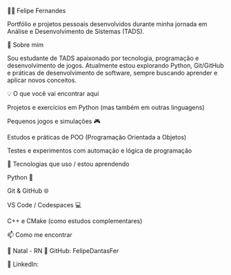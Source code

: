 👨‍💻 Felipe Fernandes

Portfólio e projetos pessoais desenvolvidos durante minha jornada em Análise e Desenvolvimento de Sistemas (TADS).

🚀 Sobre mim

Sou estudante de TADS apaixonado por tecnologia, programação e desenvolvimento de jogos.
Atualmente estou explorando Python, Git/GitHub e práticas de desenvolvimento de software, sempre buscando aprender e aplicar novos conceitos.

💡 O que você vai encontrar aqui

Projetos e exercícios em Python (mas também em outras linguagens)

Pequenos jogos e simulações 🎮

Estudos e práticas de POO (Programação Orientada a Objetos)

Testes e experimentos com automação e lógica de programação

🧩 Tecnologias que uso / estou aprendendo

Python 🐍

Git & GitHub 🌐

VS Code / Codespaces 💻

C++ e CMake (como estudos complementares)

📫 Como me encontrar

📍 Natal - RN
💼 GitHub: FelipeDantasFer

🔗 LinkedIn: [](https://www.linkedin.com/in/felipe-fernandes-a05a31234/)
